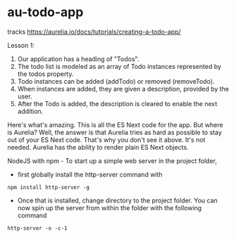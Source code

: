 # au-todo-app
tracks https://aurelia.io/docs/tutorials/creating-a-todo-app/

Lesson 1:

1. Our application has a heading of "Todos".
1. The todo list is modeled as an array of Todo instances represented by the todos property.
1. Todo instances can be added (addTodo) or removed (removeTodo).
1. When instances are added, they are given a description, provided by the user.
1. After the Todo is added, the description is cleared to enable the next addition.

Here's what's amazing. This is all the ES Next code for the app. But where is Aurelia? Well, the answer is that Aurelia tries as hard as possible to stay out of your ES Next code. That's why you don't see it above. It's not needed. Aurelia has the ability to render plain ES Next objects.

NodeJS with npm - To start up a simple web server in the project folder, 
* first globally install the http-server command with 

`npm install http-server -g`

* Once that is installed, change directory to the project folder. You can now spin up the server from within the folder with the following command 

`http-server -o -c-1`
